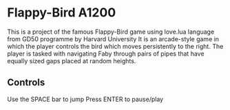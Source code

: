 # Flappy-Bird A1200
This is a project of the famous Flappy-Bird game using love.lua language from GD50 programme by Harvard University
It is an arcade-style game in which the player controls the bird which moves persistently to the right. The player is tasked with navigating Faby through pairs of pipes that have equally sized gaps placed at random heights.
## Controls
Use the SPACE bar to jump
Press ENTER to pause/play
